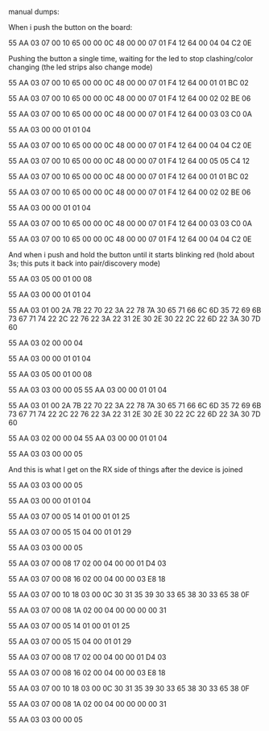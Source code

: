 manual dumps:

When i push the button on the board:

55 AA 03 07 00 10 65 00 00 0C 48 00 00 07 01 F4  12 64 00 04 04 C2 0E 


Pushing the button a single time, waiting for the led to stop clashing/color changing (the led strips also change mode)



55 AA 03 07 00 10 65 00 00 0C 48 00 00 07 01 F4 12 64 00 01 01 BC 02 

55 AA 03 07 00 10 65 00 00 0C 48 00 00 07 01 F4 12 64 00 02 02 BE 06 

55 AA 03 07 00 10 65 00 00 0C 48 00 00 07 01 F4 12 64 00 03 03 C0 0A 

55 AA 03 00 00 01 01 04 

55 AA 03 07 00 10 65 00 00 0C 48 00 00 07 01 F4 12 64 00 04 04 C2 0E 

55 AA 03 07 00 10 65 00 00 0C 48 00 00 07 01 F4 12 64 00 05 05 C4 12 

55 AA 03 07 00 10 65 00 00 0C 48 00 00 07 01 F4 12 64 00 01 01 BC 02 

55 AA 03 07 00 10 65 00 00 0C 48 00 00 07 01 F4 12 64 00 02 02 BE 06 

55 AA 03 00 00 01 01 04 

55 AA 03 07 00 10 65 00 00 0C 48 00 00 07 01 F4 12 64 00 03 03 C0 0A 

55 AA 03 07 00 10 65 00 00 0C 48 00 00 07 01 F4 12 64 00 04 04 C2 0E 



And when i push and hold the button until it starts blinking red (hold about 3s; this puts it back into pair/discovery mode)




55 AA 03 05 00 01 00 08 

55 AA 03 00 00 01 01 04 

55 AA 03 01 00 2A 7B 22 70 22 3A 22 78 7A 30 65  71 66 6C 6D 35 72 69 6B 73 67 71 74 22 2C 22 76 22 3A 22 31 2E 30 2E 30 22 2C 22 6D 22 3A 30 7D 60 

55 AA 03 02 00 00 04 

55 AA 03 00 00 01 01 04 


55 AA 03 05 00 01 00 08 

55 AA 03 03 00 00 05 
55 AA 03 00 00 01 01 04 

55 AA 03 01 00 2A 7B 22 70 22 3A 22 78 7A 30 65 71 66 6C 6D 35 72 69 6B 73 67 71 74 22 2C 22 76 22 3A 22 31 2E 30 2E 30 22 2C 22 6D 22 3A 30 7D 60 

55 AA 03 02 00 00 04 
55 AA 03 00 00 01 01 04 

55 AA 03 03 00 00 05 


And this is what I get on the RX side of things after the device is joined



55 AA 03 03 00 00 05 

55 AA 03 00 00 01 01 04 

55 AA 03 07 00 05 14 01 00 01 01 25 

55 AA 03 07 00 05 15 04 00 01 01 29 

55 AA 03 03 00 00 05 

55 AA 03 07 00 08 17 02 00 04 00 00 01 D4 03 

55 AA 03 07 00 08 16 02 00 04 00 00 03 E8 18 

55 AA 03 07 00 10 18 03 00 0C 30 31 35 39 30 33 65 38 30 33 65 38 0F 

55 AA 03 07 00 08 1A 02 00 04 00 00 00 00 31 

55 AA 03 07 00 05 14 01 00 01 01 25 

55 AA 03 07 00 05 15 04 00 01 01 29 

55 AA 03 07 00 08 17 02 00 04 00 00 01 D4 03 

55 AA 03 07 00 08 16 02 00 04 00 00 03 E8 18 

55 AA 03 07 00 10 18 03 00 0C 30 31 35 39 30 33 65 38 30 33 65 38 0F

55 AA 03 07 00 08 1A 02 00 04 00 00 00 00 31 

55 AA 03 03 00 00 05 

